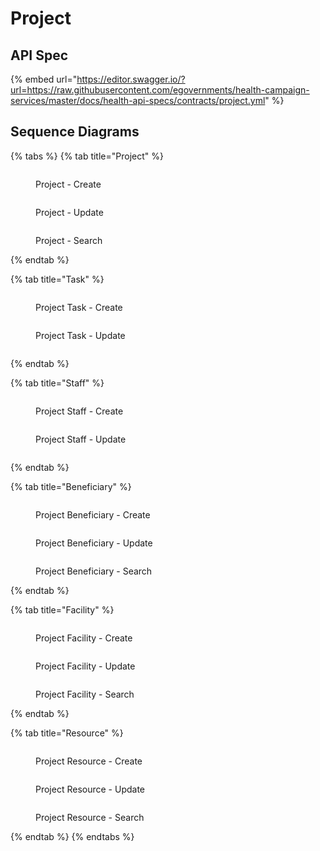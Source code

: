 # Project

## API Spec

{% embed url="https://editor.swagger.io/?url=https://raw.githubusercontent.com/egovernments/health-campaign-services/master/docs/health-api-specs/contracts/project.yml" %}

## Sequence Diagrams

{% tabs %}
{% tab title="Project" %}
<figure><img src="../../../.gitbook/assets/project_create.png" alt=""><figcaption><p>Project - Create</p></figcaption></figure>



<figure><img src="../../../.gitbook/assets/project_update.png" alt=""><figcaption><p>Project - Update</p></figcaption></figure>



<figure><img src="../../../.gitbook/assets/project_search.png" alt=""><figcaption><p>Project - Search</p></figcaption></figure>


{% endtab %}

{% tab title="Task" %}
<figure><img src="../../../.gitbook/assets/project_task_create.png" alt=""><figcaption><p>Project Task - Create</p></figcaption></figure>

<figure><img src="../../../.gitbook/assets/project_task_update.png" alt=""><figcaption><p>Project Task - Update</p></figcaption></figure>

<figure><img src="../../../.gitbook/assets/project_task_search.png" alt=""><figcaption></figcaption></figure>
{% endtab %}

{% tab title="Staff" %}
<figure><img src="../../../.gitbook/assets/project_staff_create.png" alt=""><figcaption><p>Project Staff - Create</p></figcaption></figure>

<figure><img src="../../../.gitbook/assets/project_staff_update.png" alt=""><figcaption><p>Project Staff - Update</p></figcaption></figure>

<figure><img src="../../../.gitbook/assets/project_staff_search.png" alt=""><figcaption></figcaption></figure>
{% endtab %}

{% tab title="Beneficiary" %}
<figure><img src="../../../.gitbook/assets/project_beneficiary_create.png" alt=""><figcaption><p>Project Beneficiary - Create</p></figcaption></figure>

<figure><img src="../../../.gitbook/assets/project_beneficiary_update.png" alt=""><figcaption><p>Project Beneficiary - Update</p></figcaption></figure>

<figure><img src="../../../.gitbook/assets/project_beneficiary_search.png" alt=""><figcaption><p>Project Beneficiary - Search</p></figcaption></figure>
{% endtab %}

{% tab title="Facility" %}
<figure><img src="../../../.gitbook/assets/project_facility_create.png" alt=""><figcaption><p>Project Facility - Create</p></figcaption></figure>

<figure><img src="../../../.gitbook/assets/project_facility_update.png" alt=""><figcaption><p>Project Facility - Update</p></figcaption></figure>

<figure><img src="../../../.gitbook/assets/project_facility_search.png" alt=""><figcaption><p>Project Facility - Search</p></figcaption></figure>
{% endtab %}

{% tab title="Resource" %}
<figure><img src="../../../.gitbook/assets/project_resource_create.png" alt=""><figcaption><p>Project Resource - Create</p></figcaption></figure>

<figure><img src="../../../.gitbook/assets/project_resource_update.png" alt=""><figcaption><p>Project Resource - Update</p></figcaption></figure>

<figure><img src="../../../.gitbook/assets/project_resource_search.png" alt=""><figcaption><p>Project Resource - Search</p></figcaption></figure>
{% endtab %}
{% endtabs %}
